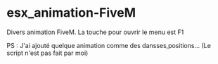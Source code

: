 # esx_animation-FiveM
Divers animation FiveM.
La touche pour ouvrir le menu est F1


PS : J'ai ajouté quelque animation comme des dansses,positions...
(Le script n'est pas fait par moi)

